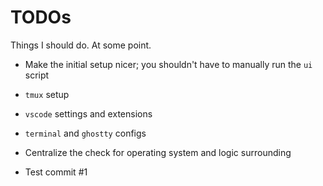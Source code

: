 # TODOs

Things I should do. At some point.

- Make the initial setup nicer; you shouldn't have to manually run the `ui` script
- `tmux` setup
- `vscode` settings and extensions
- `terminal` and `ghostty` configs
- Centralize the check for operating system and logic surrounding

- Test commit #1
